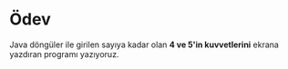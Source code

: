 #  Ödev
Java döngüler ile girilen sayıya kadar olan **4 ve 5'in kuvvetlerini** ekrana yazdıran programı yazıyoruz.